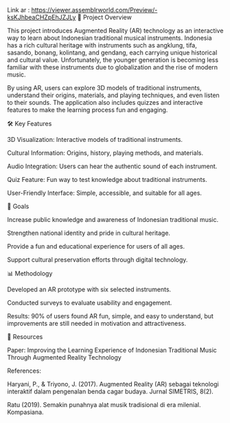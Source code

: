Link ar : https://viewer.assemblrworld.com/Preview/-ksKJhbeaCHZpEhJZJLy
📌 Project Overview

This project introduces Augmented Reality (AR) technology as an interactive way to learn about Indonesian traditional musical instruments. Indonesia has a rich cultural heritage with instruments such as angklung, tifa, sasando, bonang, kolintang, and gendang, each carrying unique historical and cultural value. Unfortunately, the younger generation is becoming less familiar with these instruments due to globalization and the rise of modern music.

By using AR, users can explore 3D models of traditional instruments, understand their origins, materials, and playing techniques, and even listen to their sounds. The application also includes quizzes and interactive features to make the learning process fun and engaging.

🛠 Key Features

3D Visualization: Interactive models of traditional instruments.

Cultural Information: Origins, history, playing methods, and materials.

Audio Integration: Users can hear the authentic sound of each instrument.

Quiz Feature: Fun way to test knowledge about traditional instruments.

User-Friendly Interface: Simple, accessible, and suitable for all ages.

🚀 Goals

Increase public knowledge and awareness of Indonesian traditional music.

Strengthen national identity and pride in cultural heritage.

Provide a fun and educational experience for users of all ages.

Support cultural preservation efforts through digital technology.

📊 Methodology

Developed an AR prototype with six selected instruments.

Conducted surveys to evaluate usability and engagement.

Results: 90% of users found AR fun, simple, and easy to understand, but improvements are still needed in motivation and attractiveness.

📂 Resources

Paper: Improving the Learning Experience of Indonesian Traditional Music Through Augmented Reality Technology

References:

Haryani, P., & Triyono, J. (2017). Augmented Reality (AR) sebagai teknologi interaktif dalam pengenalan benda cagar budaya. Jurnal SIMETRIS, 8(2).

Ratu (2019). Semakin punahnya alat musik tradisional di era milenial. Kompasiana.
 
